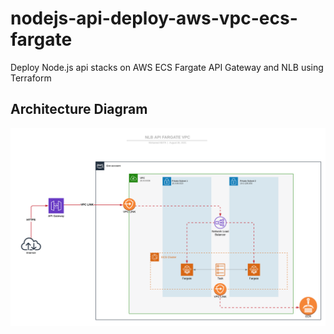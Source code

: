 # nodejs-api-deploy-aws-vpc-ecs-fargate
Deploy Node.js api stacks on AWS ECS Fargate API Gateway and NLB using Terraform 


## Architecture Diagram
![Alt text](./architecture-api-nlb-fargate-vpc.png?raw=true "Architecture Diagram api NLB FARGATE VPC")
